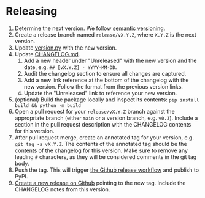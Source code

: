 # Releasing

1. Determine the next version.
   We follow [semantic versioning](https://semver.org/).
2. Create a release branch named `release/vX.Y.Z`, where `X.Y.Z` is the next version.
3. Update [version.py](pystac_client/version.py) with the new version.
4. Update [CHANGELOG.md](CHANGELOG.md).
   1. Add a new header under "Unreleased" with the new version and the date, e.g. `## [vX.Y.Z] - YYYY-MM-DD`.
   2. Audit the changelog section to ensure all changes are captured.
   3. Add a new link reference at the bottom of the changelog with the new version.
      Follow the format from the previous version links.
   4. Update the "Unreleased" link to reference your new version.
5. (optional) Build the package locally and inspect its contents: `pip install build && python -m build`
6. Open a pull request for your `release/vX.Y.Z` branch against the appropriate branch (either `main` or a version branch, e.g. `v0.3`).
   Include a section in the pull request description with the CHANGELOG contents for this version.
7. After pull request merge, create an annotated tag for your version, e.g. `git tag -a vX.Y.Z`.
   The contents of the annotated tag should be the contents of the changelog for this version.
   Make sure to remove any leading `#` characters, as they will be considered comments in the git tag body.
8. Push the tag.
   This will trigger [the Github release workflow](.github/workflows/release.yml) and publish to PyPI.
9. [Create a new release on Github](https://github.com/stac-utils/pystac-client/releases/new) pointing to the new tag.
   Include the CHANGELOG notes from this version.
